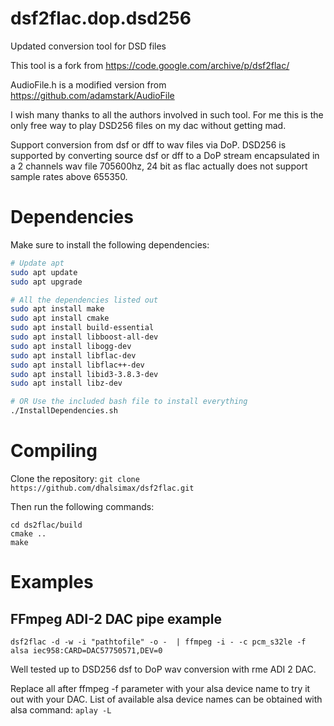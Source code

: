 # dsf2flac.dop.dsd256
Updated conversion tool for DSD files

This tool is a fork from https://code.google.com/archive/p/dsf2flac/

AudioFile.h is a modified version from https://github.com/adamstark/AudioFile

I wish many thanks to all the authors involved in such tool. For me this is the only free way to play DSD256 files on my dac without getting mad.

Support conversion from dsf or dff to wav files via DoP. DSD256 is supported by converting source dsf or dff to a DoP stream encapsulated in a 2 channels wav file 705600hz, 24 bit as flac actually does not support sample rates above 655350.

# Dependencies
Make sure to install the following dependencies:
```Bash
# Update apt
sudo apt update
sudo apt upgrade

# All the dependencies listed out
sudo apt install make
sudo apt install cmake
sudo apt install build-essential
sudo apt install libboost-all-dev
sudo apt install libogg-dev
sudo apt install libflac-dev
sudo apt install libflac++-dev
sudo apt install libid3-3.8.3-dev
sudo apt install libz-dev

# OR Use the included bash file to install everything
./InstallDependencies.sh
```

# Compiling

Clone the repository: `git clone https://github.com/dhalsimax/dsf2flac.git`

Then run the following commands:

```
cd ds2flac/build
cmake ..
make
```

# Examples
## FFmpeg ADI-2 DAC pipe example

`dsf2flac -d -w -i "pathtofile" -o -  | ffmpeg -i - -c pcm_s32le -f alsa iec958:CARD=DAC57750571,DEV=0`

Well tested up to DSD256 dsf to DoP wav conversion with rme ADI 2 DAC.

Replace all after ffmpeg -f parameter with your alsa device name to try it out with your DAC. List of available alsa device names can be obtained with alsa command: `aplay -L`